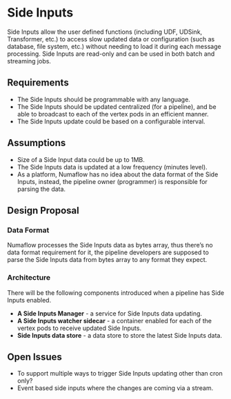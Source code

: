 # Side Inputs

Side Inputs allow the user defined functions (including UDF, UDSink, Transformer, etc.) to access slow updated data or configuration (such as database, file system, etc.) without needing to load it during each message processing. Side Inputs are read-only and can be used in both batch and streaming jobs.

## Requirements

- The Side Inputs should be programmable with any language.
- The Side Inputs should be updated centralized (for a pipeline), and be able to broadcast to each of the vertex pods in an efficient manner.
- The Side Inputs update could be based on a configurable interval.

## Assumptions

- Size of a Side Input data could be up to 1MB.
- The Side Inputs data is updated at a low frequency (minutes level).
- As a platform, Numaflow has no idea about the data format of the Side Inputs, instead, the pipeline owner (programmer) is responsible for parsing the data.

## Design Proposal

### Data Format

Numaflow processes the Side Inputs data as bytes array, thus there’s no data format requirement for it, the pipeline developers are supposed to parse the Side Inputs data from bytes array to any format they expect.

### Architecture

There will be the following components introduced when a pipeline has Side Inputs enabled.

- **A Side Inputs Manager** - a service for Side Inputs data updating.
- **A Side Inputs watcher sidecar** - a container enabled for each of the vertex pods to receive updated Side Inputs.
- **Side Inputs data store** - a data store to store the latest Side Inputs data.

## Open Issues

- To support multiple ways to trigger Side Inputs updating other than cron only?
- Event based side inputs where the changes are coming via a stream.
